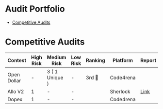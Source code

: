 # Audit Portfolio
- [Competitive Audits](#competitive-audits)

# Competitive Audits
|    Contest    |   High Risk   |   Medium Risk    |    Low Risk   |   Ranking     |   Platform    |    Report     |
| ------------- | ------------- |  -------------   | ------------- | ------------- | ------------- | ------------- |
|  Open Dollar  |       -       |  3 ( 1 Unique )  | -             |     3rd 🥉    |   Code4rena   |               |
|   Allo V2     |       1       |  -               | -             |               |   Sherlock    | [Link](https://github.com/sherlock-audit/2023-09-Gitcoin-judging/issues/237)|
|    Dopex      |       1       |  -               | -             |               |   Code4rena   |               |
